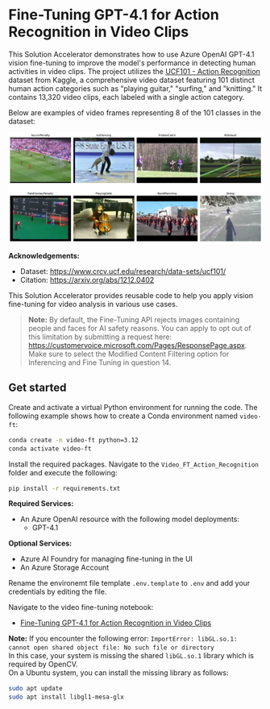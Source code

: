 # Fine-Tuning GPT-4.1 for Action Recognition in Video Clips

This Solution Accelerator demonstrates how to use Azure OpenAI GPT-4.1 vision fine-tuning to improve the model's performance in detecting human activities in video clips. The project utilizes the [UCF101 - Action Recognition](https://www.kaggle.com/datasets/matthewjansen/ucf101-action-recognition) dataset from Kaggle, a comprehensive video dataset featuring 101 distinct human action categories such as "playing guitar," "surfing," and "knitting." It contains 13,320 video clips, each labeled with a single action category.

Below are examples of video frames representing 8 of the 101 classes in the dataset:

<img src="frame-samples.png" alt="Frame Samples" width="1000">

__Acknowledgements:__

- Dataset: https://www.crcv.ucf.edu/research/data-sets/ucf101/
- Citation: https://arxiv.org/abs/1212.0402

This Solution Accelerator provides reusable code to help you apply vision fine-tuning for video analysis in various use cases.

> **Note:** By default, the Fine-Tuning API rejects images containing people and faces for AI safety reasons.
You can apply to opt out of this limitation by submitting a request here: https://customervoice.microsoft.com/Pages/ResponsePage.aspx.
Make sure to select the Modified Content Filtering option for Inferencing and Fine Tuning in question 14.


## Get started

Create and activate a virtual Python environment for running the code.
The following example shows how to create a Conda environment named `video-ft`:

```bash
conda create -n video-ft python=3.12
conda activate video-ft
```

Install the required packages. Navigate to the `Video_FT_Action_Recognition` folder and execute the following:

```bash
pip install -r requirements.txt
```

__Required Services:__
- An Azure OpenAI resource with the following model deployments:
   - GPT-4.1

__Optional Services:__
- Azure AI Foundry for managing fine-tuning in the UI
- An Azure Storage Account

Rename the environemt file template `.env.template` to `.env` and add your credentials by editing the file.

Navigate to the video fine-tuning notebook:

- [Fine-Tuning GPT-4.1 for Action Recognition in Video Clips](fine-tune-aoai-gpt4-1-action-detection.ipynb)

__Note:__ If you encounter the following error: `ImportError: libGL.so.1: cannot open shared object file: No such file or directory`  
In this case, your system is missing the shared `libGL.so.1` library which is required by OpenCV.  
On a Ubuntu system, you can install the missing library as follows:
```bash
sudo apt update
sudo apt install libgl1-mesa-glx
```